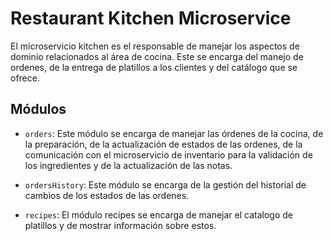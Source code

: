 # Restaurant Kitchen Microservice

El microservicio kitchen es el responsable de manejar los aspectos de dominio relacionados al área de cocina. Este se encarga del manejo de ordenes, de la entrega de platillos a los clientes y del catálogo que se ofrece.

## Módulos

- `orders`: Este módulo se encarga de manejar las órdenes de la cocina, de la preparación, de la actualización de estados de las ordenes, de la comunicación con el microservicio de inventario para la validación de los ingredientes y de la actualización de las notas.

- `ordersHistory`: Este módulo se encarga de la gestión del historial de cambios de los estados de las ordenes.

- `recipes`: El módulo recipes se encarga de manejar el catalogo de platillos y de mostrar información sobre estos.
